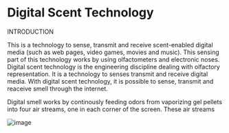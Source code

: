 # Digital Scent Technology

INTRODUCTION

This is a technology to sense, transmit and receive scent-enabled digital media (such as web pages, video games, movies and music).  This sensing part of this technology works by
using olfactometers and electronic noses.  Digital scent technology is the engineering discipline dealing with olfactory representation.  It is a technology to senses transmit and receive 
digital media.  With digital scent technology, it is possible to sense, transmit and reaceive smell through the internet. 

Digital smell works by continously feeding odors from vaporizing gel pellets into four air streams, one in each corner of the screen.  These air streams

![image](https://github.com/user-attachments/assets/5b9e0da4-dea4-4915-8255-291c5f61e805)

